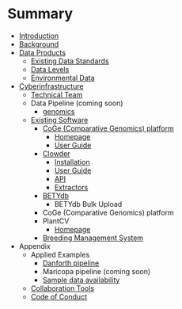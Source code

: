 # Summary

* [Introduction](README.md)
* [Background](chapter1.md)
* [Data Products](data_products.md)
   * [Existing Data Standards](existing_data_standards.md)
   * [Data Levels](data_levels.md)
   * [Environmental Data](environmental_data.md)
* [Cyberinfrastructure](cyberinfrastructure.md)
   * [Technical Team](people.md)
   * Data Pipeline (coming soon)
       * [genomics](genomics_pipeline.md)
   * [Existing Software](existing_software.md)
       * [CoGe (Comparative Genomics) platform](coge_comparative_genomics_platform.md)
           * [Homepage](https:/genomevolution.org/coge/)
           * [User Guide](https:/genomevolution.org/wiki/index.php?title=LoadExperiment)
       * [Clowder](clowder.md)
           * [Installation](clowder.md#Installation)
           * [User Guide](clowder.md#Interface)
           * [API](clowder.md#API)
           * [Extractors](clowder.md#Extractors)
       * [BETYdb](betydb.md)
           * BETYdb Bulk Upload
       * CoGe (Comparative Genomics) platform
       * PlantCV
           * [Homepage](http:/plantcv.danforthcenter.org/)
       * [Breeding Management System](breeding_management_system.md)
* Appendix
   * Applied Examples
       * [Danforth pipeline](danforth.md)
       * Maricopa pipeline (coming soon)
       * [Sample data availability](sample_data.md)
   * [Collaboration Tools](collaboration_tools.md)
   * [Code of Conduct](code_of_conduct.md)

